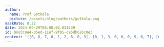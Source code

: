 ```yaml
---
author:
  name: Prof Gotkola
  picture: /assets/blog/authors/gotkola.png
maskRate: 0.22
date: 2024-06-29T08:00:02.031539
id: 9683c9e4-35ed-11ef-9f85-c95db626c0e3
content: '[[0, 8, 7, 0, 1, 2, 6, 0, 3], [0, 1, 3, 0, 0, 0, 9, 0, 7], [6, 2, 9, 7, 4, 3, 8, 1, 5], [1, 5, 2, 8, 3, 0, 7, 6, 4], [8, 9, 4, 0, 6, 7, 1, 3, 2], [0, 3, 0, 1, 2, 4, 5, 8, 0], [2, 7, 5, 0, 8, 6, 4, 9, 1], [3, 0, 1, 4, 9, 5, 0, 7, 8], [9, 4, 8, 2, 7, 1, 0, 5, 6]]'
---
```

